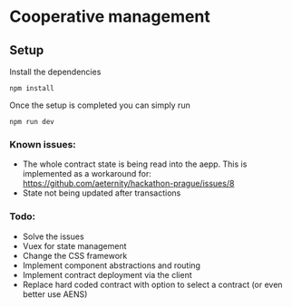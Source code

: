 # Cooperative management

## Setup

Install the dependencies
```
npm install
```

Once the setup is completed you can simply run
```
npm run dev
```

### Known issues:
- The whole contract state is being read into the aepp. This is implemented as a workaround for: https://github.com/aeternity/hackathon-prague/issues/8
- State not being updated after transactions

### Todo:
- Solve the issues
- Vuex for state management
- Change the CSS framework
- Implement component abstractions and routing
- Implement contract deployment via the client
- Replace hard coded contract with option to select a contract (or even better use AENS)
